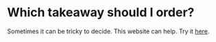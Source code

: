 # Which takeaway should I order?
Sometimes it can be tricky to decide. This website can help. Try it [here](https://michaelgoodier.github.io/takeaway/).

